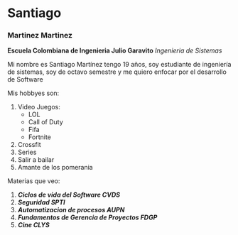 # Santiago 
### Martinez Martinez
**Escuela Colombiana de Ingenieria Julio Garavito** *Ingenieria de Sistemas*

Mi nombre es Santiago Martínez tengo 19 años, soy estudiante de ingeniería de sistemas, soy de octavo semestre y me quiero enfocar por el desarrollo de Software

Mis hobbyes son:
 1. Video Juegos:
    - LOL
    - Call of Duty
    - Fifa
    - Fortnite
 2. Crossfit 
 3. Series
 4. Salir a bailar
 5. Amante de los pomerania

Materias que veo:
 1. ***Ciclos de vida del Software CVDS***
 2. ***Seguridad SPTI***
 3. ***Automatizacion de procesos AUPN***
 4. ***Fundamentos de Gerencia de Proyectos FDGP***
 5. ***Cine CLYS***


